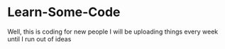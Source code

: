 # Learn-Some-Code
Well, this is coding for new people I will be uploading things every week until I run out of ideas

